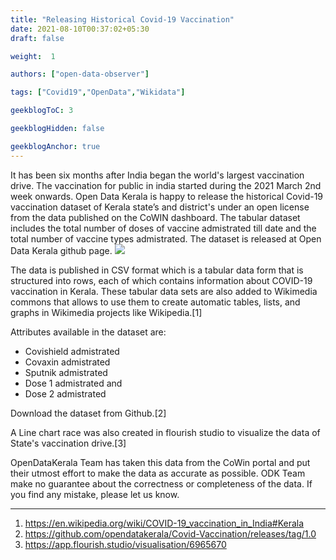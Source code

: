 ```yaml
---
title: "Releasing Historical Covid-19 Vaccination"
date: 2021-08-10T00:37:02+05:30
draft: false

weight:  1

authors: ["open-data-observer"]

tags: ["Covid19","OpenData","Wikidata"]

geekblogToC: 3

geekblogHidden: false

geekblogAnchor: true
---
```

It has been six months after India began the world's largest vaccination drive. The vaccination for public in india started during the 2021 March 2nd week onwards. Open Data Kerala is happy to release the historical Covid-19 vaccination dataset of Kerala state’s and district's under an open license from the data published on the CoWIN dashboard. The tabular dataset includes the total number of doses of vaccine admistrated till date and the total number of vaccine types admistrated. The dataset is released at Open Data Kerala github page.
![](https://i.imgur.com/qbdihNu.png)

The data is published in CSV format which is a tabular data form that is structured into rows, each of which contains information about COVID-19 vaccination in Kerala. These tabular data sets are also added to Wikimedia commons that allows to use them to create automatic tables, lists, and graphs in Wikimedia projects like Wikipedia.[1]

Attributes available in the dataset are:
* Covishield admistrated
* Covaxin admistrated
* Sputnik admistrated
* Dose 1 admistrated and
* Dose 2 admistrated

Download the dataset from Github.[2]

A Line chart race was also created in flourish studio to visualize the data of State's vaccination drive.[3]

OpenDataKerala Team has taken this data from the CoWin portal and put their utmost effort to make the data as accurate as possible. ODK Team make no guarantee about the correctness or completeness of the data. If you find any mistake, please let us know.


---
1. https://en.wikipedia.org/wiki/COVID-19_vaccination_in_India#Kerala
2. https://github.com/opendatakerala/Covid-Vaccination/releases/tag/1.0
3. https://app.flourish.studio/visualisation/6965670
